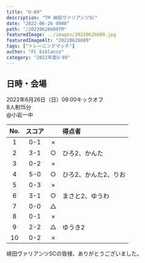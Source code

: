 ```yaml
---
title: "U-09"
description: "TM 峡田ヴァリアンツSC"
date: "2022-06-26 0900"
path: "/20220626U09TM"
featuredImage: ../images/20220626U09.jpg
featuredImageAlt: "20220626U09"
tags: ["トレーニングマッチ"]
author: "FC Esblanco"
category: "2022年度U-09"
---
```


## 日時・会場

2022年6月26日（日）09:00キックオフ<br>
8人制15分<br>
@小岩一中  

| No.| スコア |   |得点者  |
|:--:|:------:|:-:|:--------|
| 1  | 0-1 | × ||
| 2  | 3-1 | ○ |ひろ2、かんた|
| 3  | 0-2 | × ||
| 4  | 5-0 | ○ |ひろ2、かんた2、りお|
| 5  | 0-3 | × ||
| 6  | 3-1 | ○ |まさと2、ゆうわ|
| 7  | 0-0 | △ ||
| 8  | 0-1 | × ||
| 9  | 2-2 | △ |ゆうき2|
| 10  | 0-2 | × ||


峡田ヴァリアンツSCの皆様、ありがとうございました。